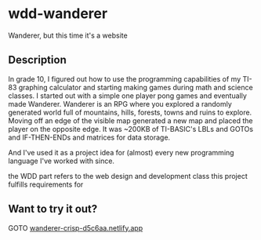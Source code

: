 # wdd-wanderer
Wanderer, but this time it's a website

## Description
In grade 10, I figured out how to use the programming capabilities of my TI-83 graphing calculator and starting making games during math and science classes. I started out with a simple one player pong games and eventually made Wanderer. Wanderer is an RPG where you explored a randomly generated world full of mountains, hills, forests, towns and ruins to explore. Moving off an edge of the visible map generated a new map and placed the player on the opposite edge. It was ~200KB of TI-BASIC's LBLs and GOTOs and IF-THEN-ENDs and matrices for data storage.

And I've used it as a project idea for (almost) every new programming language I've worked with since.

the WDD part refers to the web design and development class this project fulfills requirements for

## Want to try it out?
GOTO [wanderer-crisp-d5c6aa.netlify.app](wanderer-crisp-d5c6aa.netlify.app)